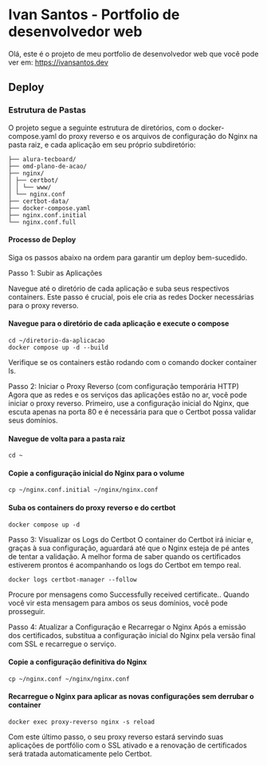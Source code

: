 # Ivan Santos - Portfolio de desenvolvedor web

Olá, este é o projeto de meu portfolio de desenvolvedor web que você pode ver em: https://ivansantos.dev

## Deploy

### Estrutura de Pastas

O projeto segue a seguinte estrutura de diretórios, com o docker-compose.yaml do proxy reverso e os arquivos de configuração do Nginx na pasta raiz, e cada aplicação em seu próprio subdiretório:

```
├── alura-tecboard/
├── omd-plano-de-acao/
├── nginx/
│ ├── certbot/
│ │ └── www/
│ └── nginx.conf
├── certbot-data/
├── docker-compose.yaml
├── nginx.conf.initial
└── nginx.conf.full
```

#### Processo de Deploy

Siga os passos abaixo na ordem para garantir um deploy bem-sucedido.

Passo 1: Subir as Aplicações

Navegue até o diretório de cada aplicação e suba seus respectivos containers. Este passo é crucial, pois ele cria as redes Docker necessárias para o proxy reverso.

#### Navegue para o diretório de cada aplicação e execute o compose

```
cd ~/diretorio-da-aplicacao
docker compose up -d --build
```

Verifique se os containers estão rodando com o comando docker container ls.

Passo 2: Iniciar o Proxy Reverso (com configuração temporária HTTP)
Agora que as redes e os serviços das aplicações estão no ar, você pode iniciar o proxy reverso. Primeiro, use a configuração inicial do Nginx, que escuta apenas na porta 80 e é necessária para que o Certbot possa validar seus domínios.

#### Navegue de volta para a pasta raiz

```
cd ~
```

#### Copie a configuração inicial do Nginx para o volume

```
cp ~/nginx.conf.initial ~/nginx/nginx.conf
```

#### Suba os containers do proxy reverso e do certbot

```
docker compose up -d
```

Passo 3: Visualizar os Logs do Certbot
O container do Certbot irá iniciar e, graças à sua configuração, aguardará até que o Nginx esteja de pé antes de tentar a validação. A melhor forma de saber quando os certificados estiverem prontos é acompanhando os logs do Certbot em tempo real.

```
docker logs certbot-manager --follow
```

Procure por mensagens como Successfully received certificate.. Quando você vir esta mensagem para ambos os seus domínios, você pode prosseguir.

Passo 4: Atualizar a Configuração e Recarregar o Nginx
Após a emissão dos certificados, substitua a configuração inicial do Nginx pela versão final com SSL e recarregue o serviço.

#### Copie a configuração definitiva do Nginx

```
cp ~/nginx.conf ~/nginx/nginx.conf
```

#### Recarregue o Nginx para aplicar as novas configurações sem derrubar o container

```
docker exec proxy-reverso nginx -s reload
```

Com este último passo, o seu proxy reverso estará servindo suas aplicações de portfólio com o SSL ativado e a renovação de certificados será tratada automaticamente pelo Certbot.
